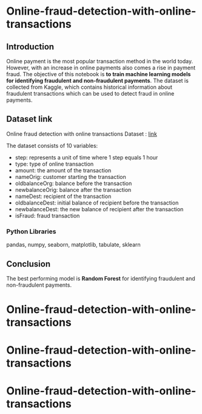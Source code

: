 # Online-fraud-detection-with-online-transactions

## Introduction
Online payment is the most popular transaction method in the world today. However, with an increase in online payments also comes a rise in payment fraud. The objective of this notebook is **to train machine learning models for identifying fraudulent and non-fraudulent payments**. The dataset is collected from Kaggle, which contains historical information about fraudulent transactions which can be used to detect fraud in online payments. 

## Dataset link

Online fraud detection with online transactions Dataset : [link](https://data.world/majpain/online-fraud-detection-with-previous-online-transactionscsv)

The dataset consists of 10 variables:
* step: represents a unit of time where 1 step equals 1 hour
* type: type of online transaction
* amount: the amount of the transaction
* nameOrig: customer starting the transaction
* oldbalanceOrg: balance before the transaction
* newbalanceOrig: balance after the transaction
* nameDest: recipient of the transaction
* oldbalanceDest: initial balance of recipient before the transaction
* newbalanceDest: the new balance of recipient after the transaction
* isFraud: fraud transaction


### Python Libraries
pandas, numpy, seaborn, matplotlib, tabulate, sklearn
## Conclusion
The best performing model is **Random Forest** for identifying fraudulent and non-fraudulent payments.
# Online-fraud-detection-with-online-transactions
# Online-fraud-detection-with-online-transactions
# Online-fraud-detection-with-online-transactions
